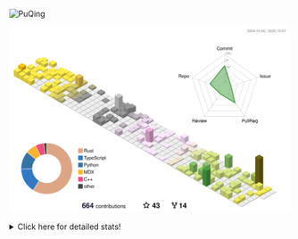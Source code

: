 ![PuQing](https://user-images.githubusercontent.com/27223114/171565019-9a56fae6-b08b-421f-99db-7e830da42371.png)

![](./profile-3d-contrib/profile-season-animate.svg)

<details>
<summary>Click here for detailed stats!</summary>

<!--START_SECTION:waka-->
![Lines of code](https://img.shields.io/badge/From%20Hello%20World%20I%27ve%20Written-2.7%20million%20lines%20of%20code-blue)

**🐱 My GitHub Data** 

> 📦 470.2 kB Used in GitHub's Storage 
 > 
> 🏆 515 Contributions in the Year 2025
 > 
> 🚫 Not Opted to Hire
 > 
> 📜 36 Public Repositories 
 > 
> 🔑 36 Private Repositories 
 > 
**I'm an Early 🐤** 

```text
🌞 Morning                1014 commits        ██░░░░░░░░░░░░░░░░░░░░░░░   09.37 % 
🌆 Daytime                4666 commits        ███████████░░░░░░░░░░░░░░   43.14 % 
🌃 Evening                2932 commits        ███████░░░░░░░░░░░░░░░░░░   27.11 % 
🌙 Night                  2205 commits        █████░░░░░░░░░░░░░░░░░░░░   20.38 % 
```


📊 **This Week I Spent My Time On** 

```text
💬 Programming Languages: 
Python                   11 hrs 55 mins      █████████████████░░░░░░░░   66.43 % 
Swift                    3 hrs 46 mins       █████░░░░░░░░░░░░░░░░░░░░   21.05 % 
CSV                      1 hr 26 mins        ██░░░░░░░░░░░░░░░░░░░░░░░   08.06 % 
JSON                     26 mins             █░░░░░░░░░░░░░░░░░░░░░░░░   02.46 % 
Markdown                 11 mins             ░░░░░░░░░░░░░░░░░░░░░░░░░   01.04 % 

🔥 Editors: 
VS Code                  17 hrs 52 mins      █████████████████████████   99.61 % 
Obsidian                 4 mins              ░░░░░░░░░░░░░░░░░░░░░░░░░   00.39 % 

💻 Operating System: 
Linux                    13 hrs 35 mins      ███████████████████░░░░░░   75.72 % 
Mac                      4 hrs 21 mins       ██████░░░░░░░░░░░░░░░░░░░   24.28 % 
```


<!--END_SECTION:waka-->
</details>
